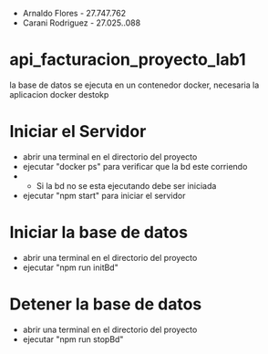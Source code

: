 
- Arnaldo Flores - 27.747.762
- Carani Rodriguez - 27.025..088

# api_facturacion_proyecto_lab1
la base de datos se ejecuta en un contenedor docker, necesaria la aplicacion docker destokp


# Iniciar el Servidor
- abrir una terminal en el directorio del proyecto
- ejecutar "docker ps" para verificar que la bd este corriendo
- - Si la bd no se esta ejecutando debe ser iniciada
- ejecutar "npm start" para iniciar el servidor

# Iniciar la base de datos
- abrir una terminal en el directorio del proyecto
- ejecutar "npm run initBd"

# Detener la base de datos
- abrir una terminal en el directorio del proyecto
- ejecutar "npm run stopBd"

